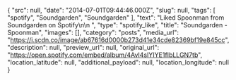 {
  "src": null,
  "date": "2014-07-01T09:44:46.000Z",
  "slug": null,
  "tags": [
    "spotify",
    "Soundgarden",
    "Soundgarden"
  ],
  "text": "Liked Spoonman from Soundgarden on Spotify\n\n ",
  "type": "spotify_like",
  "title": "Soundgarden - Spoonman",
  "images": [],
  "category": "posts",
  "media_url": "https://i.scdn.co/image/ab67616d0000b273d41e34cde82369bf19e845cc",
  "description": null,
  "preview_url": null,
  "original_url": "https://open.spotify.com/embed/album/4AvI4sIYIYE1fIbLLGN7tb",
  "location_latitude": null,
  "additional_payload": null,
  "location_longitude": null
}